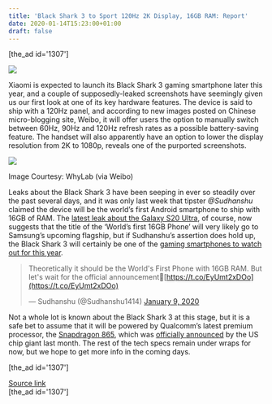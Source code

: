 ```yaml
---
title: 'Black Shark 3 to Sport 120Hz 2K Display, 16GB RAM: Report'
date: 2020-01-14T15:23:00+01:00
draft: false
---
```


\[the\_ad id='1307'\]  
  

  
![](https://beebom.com/wp-content/uploads/2019/06/black-shark-2-master-touch.jpg)

Xiaomi is expected to launch its Black Shark 3 gaming smartphone later this year, and a couple of supposedly-leaked screenshots have seemingly given us our first look at one of its key hardware features. The device is said to ship with a 120Hz panel, and according to new images posted on Chinese micro-blogging site, Weibo, it will offer users the option to manually switch between 60Hz, 90Hz and 120Hz refresh rates as a possible battery-saving feature. The handset will also apparently have an option to lower the display resolution from 2K to 1080p, reveals one of the purported screenshots.  

![](https://beebom.com/wp-content/uploads/2020/01/Black-Shark-3-body.jpg)

Image Courtesy: WhyLab (via Weibo)

Leaks about the Black Shark 3 have been seeping in ever so steadily over the past several days, and it was only last week that tipster _@Sudhanshu_ claimed the device will be the world’s first Android smartphone to ship with 16GB of RAM. The [latest leak about the Galaxy S20 Ultra](https://beebom.com/galaxy-s20-s20-rear-camera-specs-leaked/), of course, now suggests that the title of the ‘World’s first 16GB Phone’ will very likely go to Samsung’s upcoming flagship, but if Sudhanshu’s assertion does hold up, the Black Shark 3 will certainly be one of the [gaming smartphones to watch out for this year](https://beebom.com/nubia-red-magic-5g-144hz-display-support/).  

>   
> 
> Theoretically it should be the World's First Phone with 16GB RAM. But let's wait for the official announcement[https://t.co/EyUmt2xDOo](https://t.co/EyUmt2xDOo)  
> 
> — Sudhanshu (@Sudhanshu1414) [January 9, 2020](https://twitter.com/Sudhanshu1414/status/1215218900830314496?ref_src=twsrc%5Etfw)

  

Not a whole lot is known about the Black Shark 3 at this stage, but it is a safe bet to assume that it will be powered by Qualcomm’s latest premium processor, the [Snapdragon 865](https://beebom.com/snapdragon-865-vs-dimensity-1000/), which was [officially announced](https://beebom.com/qualcomm-announces-new-snapdragon-865-snapdragon-765-chipset/) by the US chip giant last month. The rest of the tech specs remain under wraps for now, but we hope to get more info in the coming days.  

  
\[the\_ad id='1307'\]  
  
[Source link](https://beebom.com/black-shark-3-120hz-display-16gb-ram/)  
\[the\_ad id='1307'\]
